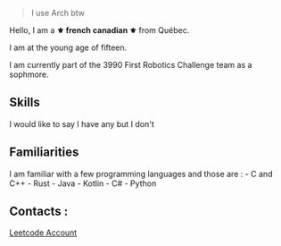 > I use Arch btw

Hello, I am a **⚜️ french canadian ⚜️** from Québec.

I am at the young age of fifteen.

I am currently part of the 3990 First Robotics Challenge team as a sophmore.


## Skills
  I would like to say I have any but I don't
## Familiarities
  I am familiar with a few programming languages and those are : 
    - C and C++
    - Rust
    - Java
    - Kotlin
    - C#
    - Python

## Contacts :
  
  [Leetcode Account](https://leetcode.com/u/DjalLovesCode/)

<!--
**Djalcoding/Djalcoding** is a ✨ _special_ ✨ repository because its `README.md` (this file) appears on your GitHub profile.

Here are some ideas to get you started:

- 🔭 I’m currently working on ...
- 🌱 I’m currently learning ...
- 👯 I’m looking to collaborate on ...
- 🤔 I’m looking for help with ...
- 💬 Ask me about ...
- 📫 How to reach me: ...
- 😄 Pronouns: ...
- ⚡ Fun fact: ...
-->
